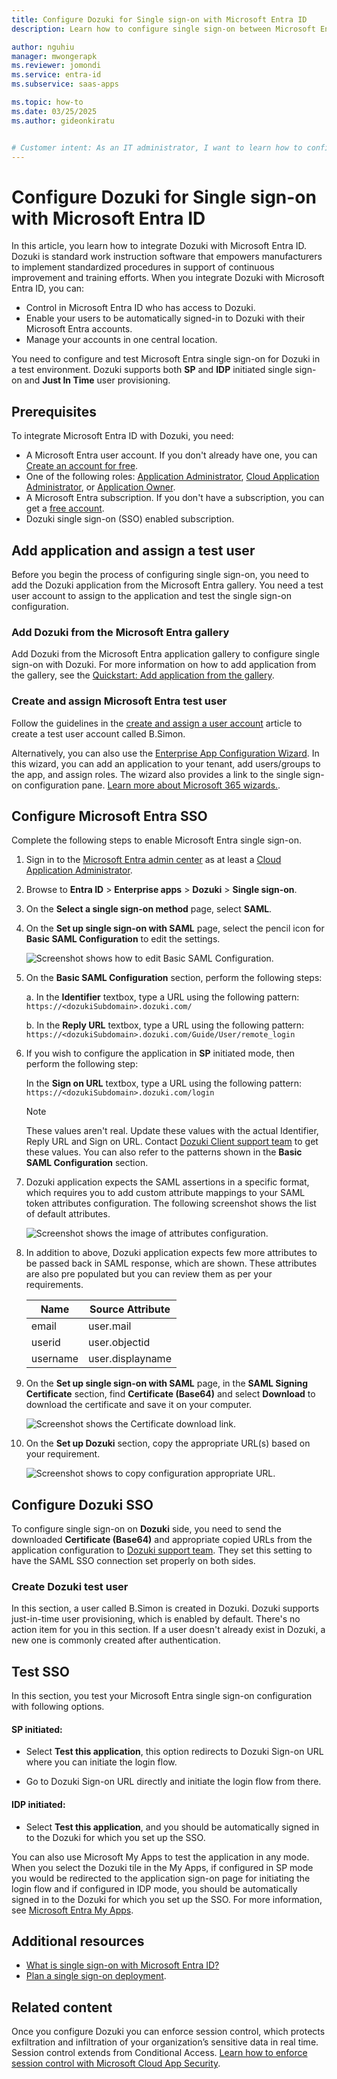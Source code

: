 ```yaml
---
title: Configure Dozuki for Single sign-on with Microsoft Entra ID
description: Learn how to configure single sign-on between Microsoft Entra ID and Dozuki.

author: nguhiu
manager: mwongerapk
ms.reviewer: jomondi
ms.service: entra-id
ms.subservice: saas-apps

ms.topic: how-to
ms.date: 03/25/2025
ms.author: gideonkiratu


# Customer intent: As an IT administrator, I want to learn how to configure single sign-on between Microsoft Entra ID and Dozuki so that I can control who has access to Dozuki, enable automatic sign-in with Microsoft Entra accounts, and manage my accounts in one central location.
---
```


# Configure Dozuki for Single sign-on with Microsoft Entra ID

In this article, you learn how to integrate Dozuki with Microsoft Entra ID. Dozuki is standard work instruction software that empowers manufacturers to implement standardized procedures in support of continuous improvement and training efforts. When you integrate Dozuki with Microsoft Entra ID, you can:

* Control in Microsoft Entra ID who has access to Dozuki.
* Enable your users to be automatically signed-in to Dozuki with their Microsoft Entra accounts.
* Manage your accounts in one central location.

You need to configure and test Microsoft Entra single sign-on for Dozuki in a test environment. Dozuki supports both **SP** and **IDP** initiated single sign-on and **Just In Time** user provisioning.

## Prerequisites

To integrate Microsoft Entra ID with Dozuki, you need:

* A Microsoft Entra user account. If you don't already have one, you can [Create an account for free](https://azure.microsoft.com/free/?WT.mc_id=A261C142F).
* One of the following roles: [Application Administrator](/entra/identity/role-based-access-control/permissions-reference#application-administrator), [Cloud Application Administrator](/entra/identity/role-based-access-control/permissions-reference#cloud-application-administrator), or [Application Owner](/entra/fundamentals/users-default-permissions#owned-enterprise-applications).
* A Microsoft Entra subscription. If you don't have a subscription, you can get a [free account](https://azure.microsoft.com/free/).
* Dozuki single sign-on (SSO) enabled subscription.

## Add application and assign a test user

Before you begin the process of configuring single sign-on, you need to add the Dozuki application from the Microsoft Entra gallery. You need a test user account to assign to the application and test the single sign-on configuration.

<a name='add-dozuki-from-the-azure-ad-gallery'></a>

### Add Dozuki from the Microsoft Entra gallery

Add Dozuki from the Microsoft Entra application gallery to configure single sign-on with Dozuki. For more information on how to add application from the gallery, see the [Quickstart: Add application from the gallery](~/identity/enterprise-apps/add-application-portal.md).

<a name='create-and-assign-azure-ad-test-user'></a>

### Create and assign Microsoft Entra test user

Follow the guidelines in the [create and assign a user account](~/identity/enterprise-apps/add-application-portal-assign-users.md) article to create a test user account called B.Simon.

Alternatively, you can also use the [Enterprise App Configuration Wizard](https://portal.office.com/AdminPortal/home?Q=Docs#/azureadappintegration). In this wizard, you can add an application to your tenant, add users/groups to the app, and assign roles. The wizard also provides a link to the single sign-on configuration pane. [Learn more about Microsoft 365 wizards.](/microsoft-365/admin/misc/azure-ad-setup-guides). 

<a name='configure-azure-ad-sso'></a>

## Configure Microsoft Entra SSO

Complete the following steps to enable Microsoft Entra single sign-on.

1. Sign in to the [Microsoft Entra admin center](https://entra.microsoft.com) as at least a [Cloud Application Administrator](~/identity/role-based-access-control/permissions-reference.md#cloud-application-administrator).
1. Browse to **Entra ID** > **Enterprise apps** > **Dozuki** > **Single sign-on**.
1. On the **Select a single sign-on method** page, select **SAML**.
1. On the **Set up single sign-on with SAML** page, select the pencil icon for **Basic SAML Configuration** to edit the settings.

   ![Screenshot shows how to edit Basic SAML Configuration.](common/edit-urls.png "Basic Configuration")

1. On the **Basic SAML Configuration** section, perform the following steps:

    a. In the **Identifier** textbox, type a URL using the following pattern:
    `https://<dozukiSubdomain>.dozuki.com/`

    b. In the **Reply URL** textbox, type a URL using the following pattern:
    `https://<dozukiSubdomain>.dozuki.com/Guide/User/remote_login`

1. If you wish to configure the application in **SP** initiated mode, then perform the following step:

    In the **Sign on URL** textbox, type a URL using the following pattern:
    `https://<dozukiSubdomain>.dozuki.com/login`

    > [!NOTE]
    > These values aren't real. Update these values with the actual Identifier, Reply URL and Sign on URL. Contact [Dozuki Client support team](mailto:support@dozuki.com) to get these values. You can also refer to the patterns shown in the **Basic SAML Configuration** section.

1. Dozuki application expects the SAML assertions in a specific format, which requires you to add custom attribute mappings to your SAML token attributes configuration. The following screenshot shows the list of default attributes.

	![Screenshot shows the image of attributes configuration.](common/default-attributes.png "Image")

1. In addition to above, Dozuki application expects few more attributes to be passed back in SAML response, which are shown. These attributes are also pre populated but you can review them as per your requirements.

	| Name |  Source Attribute|
	| ---------------|  --------- |
    | email | user.mail |
    | userid | user.objectid |
    | username | user.displayname |

1. On the **Set up single sign-on with SAML** page, in the **SAML Signing Certificate** section, find **Certificate (Base64)** and select **Download** to download the certificate and save it on your computer.

    ![Screenshot shows the Certificate download link.](common/certificatebase64.png "Certificate")

1. On the **Set up Dozuki** section, copy the appropriate URL(s) based on your requirement.

	![Screenshot shows to copy configuration appropriate URL.](common/copy-configuration-urls.png "Metadata") 

## Configure Dozuki SSO

To configure single sign-on on **Dozuki** side, you need to send the downloaded **Certificate (Base64)** and appropriate copied URLs from the application configuration to [Dozuki support team](mailto:support@dozuki.com). They set this setting to have the SAML SSO connection set properly on both sides.

### Create Dozuki test user

In this section, a user called B.Simon is created in Dozuki. Dozuki supports just-in-time user provisioning, which is enabled by default. There's no action item for you in this section. If a user doesn't already exist in Dozuki, a new one is commonly created after authentication.

## Test SSO 

In this section, you test your Microsoft Entra single sign-on configuration with following options. 

#### SP initiated:

* Select **Test this application**, this option redirects to Dozuki Sign-on URL where you can initiate the login flow.  

* Go to Dozuki Sign-on URL directly and initiate the login flow from there.

#### IDP initiated:

* Select **Test this application**, and you should be automatically signed in to the Dozuki for which you set up the SSO. 

You can also use Microsoft My Apps to test the application in any mode. When you select the Dozuki tile in the My Apps, if configured in SP mode you would be redirected to the application sign-on page for initiating the login flow and if configured in IDP mode, you should be automatically signed in to the Dozuki for which you set up the SSO. For more information, see [Microsoft Entra My Apps](/azure/active-directory/manage-apps/end-user-experiences#azure-ad-my-apps).

## Additional resources

* [What is single sign-on with Microsoft Entra ID?](~/identity/enterprise-apps/what-is-single-sign-on.md)
* [Plan a single sign-on deployment](~/identity/enterprise-apps/plan-sso-deployment.md).

## Related content

Once you configure Dozuki you can enforce session control, which protects exfiltration and infiltration of your organization’s sensitive data in real time. Session control extends from Conditional Access. [Learn how to enforce session control with Microsoft Cloud App Security](/cloud-app-security/proxy-deployment-aad).
